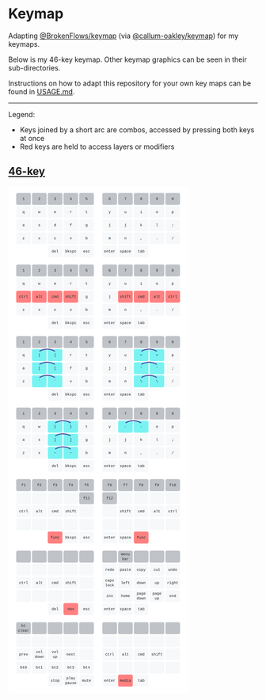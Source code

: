 # Keymap
Adapting [@BrokenFlows/keymap](https://github.com/BrokenFlows/keymap) (via [@callum-oakley/keymap](https://github.com/callum-oakley/keymap)) for my keymaps.

Below is my 46-key keymap.
Other keymap graphics can be seen in their sub-directories.

Instructions on how to adapt this repository for your own key maps can be found in [USAGE.md](USAGE.md).

---

Legend:
- Keys joined by a short arc are combos, accessed by pressing both keys at once
- Red keys are held to access layers or modifiers

## [46-key](https://github.com/BrokenFlows/zmk-brokenflows/blob/master/config/ishka.keymap)
![46-key keymap](keys_46/keymap-46.svg)
